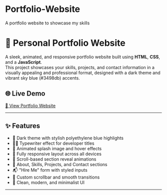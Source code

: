 # Portfolio-Website
A portfolio website to showcase my skills

# 💼 Personal Portfolio Website

A sleek, animated, and responsive portfolio website built using **HTML**, **CSS**, and a **JavaScript**.  
This project showcases your skills, projects, and contact information in a visually appealing and professional format, designed with a dark theme and vibrant sky blue (#3498db) accents.

## 🌐 Live Demo

[🔗 View Portfolio Website](https://tadiwa-mapfumo.pages.dev/)

---

## ✨ Features

- 🖤 Dark theme with stylish polyethylene blue highlights
- 👨‍💻 Typewriter effect for developer titles
- 🔁 Animated splash image and hover effects
- 📱 Fully responsive layout across all devices
- 🧭 Scroll-based section reveal animations
- 📂 About, Skills, Projects, and Contact sections
- 📬 "Hire Me" form with styled inputs
- 📜 Custom scrollbar and smooth transitions
- 🎯 Clean, modern, and minimalist UI

---

